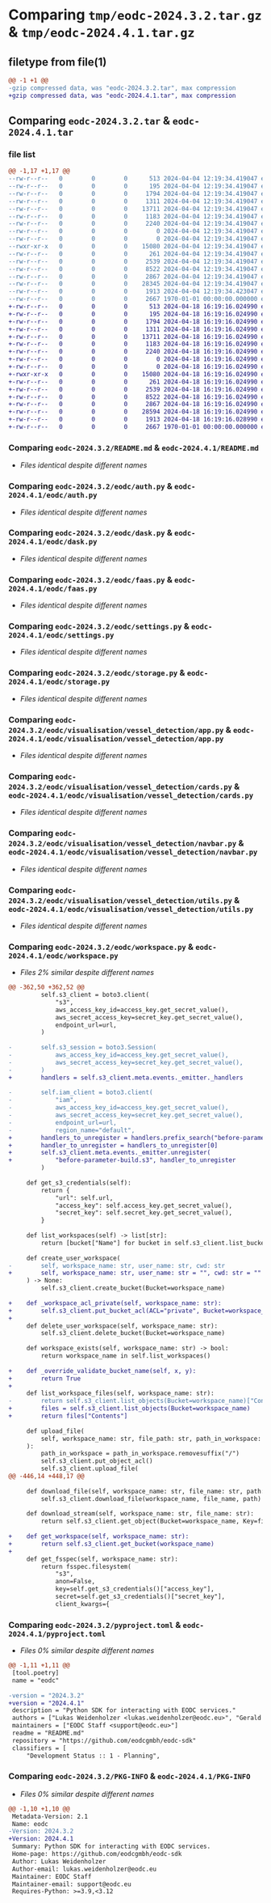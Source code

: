 # Comparing `tmp/eodc-2024.3.2.tar.gz` & `tmp/eodc-2024.4.1.tar.gz`

## filetype from file(1)

```diff
@@ -1 +1 @@
-gzip compressed data, was "eodc-2024.3.2.tar", max compression
+gzip compressed data, was "eodc-2024.4.1.tar", max compression
```

## Comparing `eodc-2024.3.2.tar` & `eodc-2024.4.1.tar`

### file list

```diff
@@ -1,17 +1,17 @@
--rw-r--r--   0        0        0      513 2024-04-04 12:19:34.419047 eodc-2024.3.2/README.md
--rw-r--r--   0        0        0      195 2024-04-04 12:19:34.419047 eodc-2024.3.2/eodc/__init__.py
--rw-r--r--   0        0        0     1794 2024-04-04 12:19:34.419047 eodc-2024.3.2/eodc/auth.py
--rw-r--r--   0        0        0     1311 2024-04-04 12:19:34.419047 eodc-2024.3.2/eodc/dask.py
--rw-r--r--   0        0        0    13711 2024-04-04 12:19:34.419047 eodc-2024.3.2/eodc/faas.py
--rw-r--r--   0        0        0     1183 2024-04-04 12:19:34.419047 eodc-2024.3.2/eodc/settings.py
--rw-r--r--   0        0        0     2240 2024-04-04 12:19:34.419047 eodc-2024.3.2/eodc/storage.py
--rw-r--r--   0        0        0        0 2024-04-04 12:19:34.419047 eodc-2024.3.2/eodc/visualisation/__init__.py
--rw-r--r--   0        0        0        0 2024-04-04 12:19:34.419047 eodc-2024.3.2/eodc/visualisation/vessel_detection/__init__.py
--rwxr-xr-x   0        0        0    15080 2024-04-04 12:19:34.419047 eodc-2024.3.2/eodc/visualisation/vessel_detection/app.py
--rw-r--r--   0        0        0      261 2024-04-04 12:19:34.419047 eodc-2024.3.2/eodc/visualisation/vessel_detection/assets/app.css
--rw-r--r--   0        0        0     2539 2024-04-04 12:19:34.419047 eodc-2024.3.2/eodc/visualisation/vessel_detection/cards.py
--rw-r--r--   0        0        0     8522 2024-04-04 12:19:34.419047 eodc-2024.3.2/eodc/visualisation/vessel_detection/navbar.py
--rw-r--r--   0        0        0     2867 2024-04-04 12:19:34.419047 eodc-2024.3.2/eodc/visualisation/vessel_detection/utils.py
--rw-r--r--   0        0        0    28345 2024-04-04 12:19:34.419047 eodc-2024.3.2/eodc/workspace.py
--rw-r--r--   0        0        0     1913 2024-04-04 12:19:34.423047 eodc-2024.3.2/pyproject.toml
--rw-r--r--   0        0        0     2667 1970-01-01 00:00:00.000000 eodc-2024.3.2/PKG-INFO
+-rw-r--r--   0        0        0      513 2024-04-18 16:19:16.024990 eodc-2024.4.1/README.md
+-rw-r--r--   0        0        0      195 2024-04-18 16:19:16.024990 eodc-2024.4.1/eodc/__init__.py
+-rw-r--r--   0        0        0     1794 2024-04-18 16:19:16.024990 eodc-2024.4.1/eodc/auth.py
+-rw-r--r--   0        0        0     1311 2024-04-18 16:19:16.024990 eodc-2024.4.1/eodc/dask.py
+-rw-r--r--   0        0        0    13711 2024-04-18 16:19:16.024990 eodc-2024.4.1/eodc/faas.py
+-rw-r--r--   0        0        0     1183 2024-04-18 16:19:16.024990 eodc-2024.4.1/eodc/settings.py
+-rw-r--r--   0        0        0     2240 2024-04-18 16:19:16.024990 eodc-2024.4.1/eodc/storage.py
+-rw-r--r--   0        0        0        0 2024-04-18 16:19:16.024990 eodc-2024.4.1/eodc/visualisation/__init__.py
+-rw-r--r--   0        0        0        0 2024-04-18 16:19:16.024990 eodc-2024.4.1/eodc/visualisation/vessel_detection/__init__.py
+-rwxr-xr-x   0        0        0    15080 2024-04-18 16:19:16.024990 eodc-2024.4.1/eodc/visualisation/vessel_detection/app.py
+-rw-r--r--   0        0        0      261 2024-04-18 16:19:16.024990 eodc-2024.4.1/eodc/visualisation/vessel_detection/assets/app.css
+-rw-r--r--   0        0        0     2539 2024-04-18 16:19:16.024990 eodc-2024.4.1/eodc/visualisation/vessel_detection/cards.py
+-rw-r--r--   0        0        0     8522 2024-04-18 16:19:16.024990 eodc-2024.4.1/eodc/visualisation/vessel_detection/navbar.py
+-rw-r--r--   0        0        0     2867 2024-04-18 16:19:16.024990 eodc-2024.4.1/eodc/visualisation/vessel_detection/utils.py
+-rw-r--r--   0        0        0    28594 2024-04-18 16:19:16.024990 eodc-2024.4.1/eodc/workspace.py
+-rw-r--r--   0        0        0     1913 2024-04-18 16:19:16.028990 eodc-2024.4.1/pyproject.toml
+-rw-r--r--   0        0        0     2667 1970-01-01 00:00:00.000000 eodc-2024.4.1/PKG-INFO
```

### Comparing `eodc-2024.3.2/README.md` & `eodc-2024.4.1/README.md`

 * *Files identical despite different names*

### Comparing `eodc-2024.3.2/eodc/auth.py` & `eodc-2024.4.1/eodc/auth.py`

 * *Files identical despite different names*

### Comparing `eodc-2024.3.2/eodc/dask.py` & `eodc-2024.4.1/eodc/dask.py`

 * *Files identical despite different names*

### Comparing `eodc-2024.3.2/eodc/faas.py` & `eodc-2024.4.1/eodc/faas.py`

 * *Files identical despite different names*

### Comparing `eodc-2024.3.2/eodc/settings.py` & `eodc-2024.4.1/eodc/settings.py`

 * *Files identical despite different names*

### Comparing `eodc-2024.3.2/eodc/storage.py` & `eodc-2024.4.1/eodc/storage.py`

 * *Files identical despite different names*

### Comparing `eodc-2024.3.2/eodc/visualisation/vessel_detection/app.py` & `eodc-2024.4.1/eodc/visualisation/vessel_detection/app.py`

 * *Files identical despite different names*

### Comparing `eodc-2024.3.2/eodc/visualisation/vessel_detection/cards.py` & `eodc-2024.4.1/eodc/visualisation/vessel_detection/cards.py`

 * *Files identical despite different names*

### Comparing `eodc-2024.3.2/eodc/visualisation/vessel_detection/navbar.py` & `eodc-2024.4.1/eodc/visualisation/vessel_detection/navbar.py`

 * *Files identical despite different names*

### Comparing `eodc-2024.3.2/eodc/visualisation/vessel_detection/utils.py` & `eodc-2024.4.1/eodc/visualisation/vessel_detection/utils.py`

 * *Files identical despite different names*

### Comparing `eodc-2024.3.2/eodc/workspace.py` & `eodc-2024.4.1/eodc/workspace.py`

 * *Files 2% similar despite different names*

```diff
@@ -362,50 +362,52 @@
         self.s3_client = boto3.client(
             "s3",
             aws_access_key_id=access_key.get_secret_value(),
             aws_secret_access_key=secret_key.get_secret_value(),
             endpoint_url=url,
         )
 
-        self.s3_session = boto3.Session(
-            aws_access_key_id=access_key.get_secret_value(),
-            aws_secret_access_key=secret_key.get_secret_value(),
-        )
+        handlers = self.s3_client.meta.events._emitter._handlers
 
-        self.iam_client = boto3.client(
-            "iam",
-            aws_access_key_id=access_key.get_secret_value(),
-            aws_secret_access_key=secret_key.get_secret_value(),
-            endpoint_url=url,
-            region_name="default",
+        handlers_to_unregister = handlers.prefix_search("before-parameter-build.s3")
+        handler_to_unregister = handlers_to_unregister[0]
+        self.s3_client.meta.events._emitter.unregister(
+            "before-parameter-build.s3", handler_to_unregister
         )
 
     def get_s3_credentials(self):
         return {
             "url": self.url,
             "access_key": self.access_key.get_secret_value(),
             "secret_key": self.secret_key.get_secret_value(),
         }
 
     def list_workspaces(self) -> list[str]:
         return [bucket["Name"] for bucket in self.s3_client.list_buckets()["Buckets"]]
 
     def create_user_workspace(
-        self, workspace_name: str, user_name: str, cwd: str
+        self, workspace_name: str, user_name: str = "", cwd: str = ""
     ) -> None:
         self.s3_client.create_bucket(Bucket=workspace_name)
 
+    def _workspace_acl_private(self, workspace_name: str):
+        self.s3_client.put_bucket_acl(ACL="private", Bucket=workspace_name)
+
     def delete_user_workspace(self, workspace_name: str):
         self.s3_client.delete_bucket(Bucket=workspace_name)
 
     def workspace_exists(self, workspace_name: str) -> bool:
         return workspace_name in self.list_workspaces()
 
+    def _override_validate_bucket_name(self, x, y):
+        return True
+
     def list_workspace_files(self, workspace_name: str):
-        return self.s3_client.list_objects(Bucket=workspace_name)["Contents"]
+        files = self.s3_client.list_objects(Bucket=workspace_name)
+        return files["Contents"]
 
     def upload_file(
         self, workspace_name: str, file_path: str, path_in_workspace: str = ""
     ):
         path_in_workspace = path_in_workspace.removesuffix("/")
         self.s3_client.put_object_acl()
         self.s3_client.upload_file(
@@ -446,14 +448,17 @@
 
     def download_file(self, workspace_name: str, file_name: str, path: str):
         self.s3_client.download_file(workspace_name, file_name, path)
 
     def download_stream(self, workspace_name: str, file_name: str):
         return self.s3_client.get_object(Bucket=workspace_name, Key=file_name)["Body"]
 
+    def get_workspace(self, workspace_name: str):
+        return self.s3_client.get_bucket(workspace_name)
+
     def get_fsspec(self, workspace_name: str):
         return fsspec.filesystem(
             "s3",
             anon=False,
             key=self.get_s3_credentials()["access_key"],
             secret=self.get_s3_credentials()["secret_key"],
             client_kwargs={
```

### Comparing `eodc-2024.3.2/pyproject.toml` & `eodc-2024.4.1/pyproject.toml`

 * *Files 0% similar despite different names*

```diff
@@ -1,11 +1,11 @@
 [tool.poetry]
 name = "eodc"
 
-version = "2024.3.2"
+version = "2024.4.1"
 description = "Python SDK for interacting with EODC services."
 authors = ["Lukas Weidenholzer <lukas.weidenholzer@eodc.eu>", "Gerald Irsiegler <gerald.irsiegler@eodc.eu>", "Christoph Reimer <christoph.reimer@eodc.eu>"]
 maintainers = ["EODC Staff <support@eodc.eu>"]
 readme = "README.md"
 repository = "https://github.com/eodcgmbh/eodc-sdk"
 classifiers = [
     "Development Status :: 1 - Planning",
```

### Comparing `eodc-2024.3.2/PKG-INFO` & `eodc-2024.4.1/PKG-INFO`

 * *Files 0% similar despite different names*

```diff
@@ -1,10 +1,10 @@
 Metadata-Version: 2.1
 Name: eodc
-Version: 2024.3.2
+Version: 2024.4.1
 Summary: Python SDK for interacting with EODC services.
 Home-page: https://github.com/eodcgmbh/eodc-sdk
 Author: Lukas Weidenholzer
 Author-email: lukas.weidenholzer@eodc.eu
 Maintainer: EODC Staff
 Maintainer-email: support@eodc.eu
 Requires-Python: >=3.9,<3.12
```

